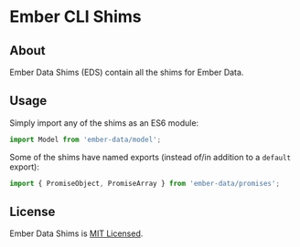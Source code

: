 Ember CLI Shims
===============

About
-----

Ember Data Shims (EDS) contain all the shims for Ember Data.

Usage
-----

Simply import any of the shims as an ES6 module:

```js
import Model from 'ember-data/model';
```

Some of the shims have named exports (instead of/in addition to a `default` export):

```js
import { PromiseObject, PromiseArray } from 'ember-data/promises';
```

License
-------

Ember Data Shims is [MIT Licensed](https://github.com/stefanpenner/ember-cli-shims/blob/master/LICENSE.md).
